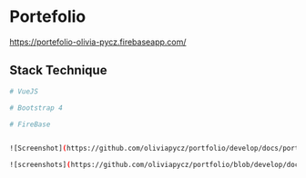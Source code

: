 # Portefolio

https://portefolio-olivia-pycz.firebaseapp.com/

## Stack Technique

``` bash
# VueJS

# Bootstrap 4

# FireBase


![Screenshot](https://github.com/oliviapycz/portfolio/develop/docs/portfolio_home.jpg)

![screenshots](https://github.com/oliviapycz/portfolio/blob/develop/docs/portfolio_home.jpg?raw=true)
